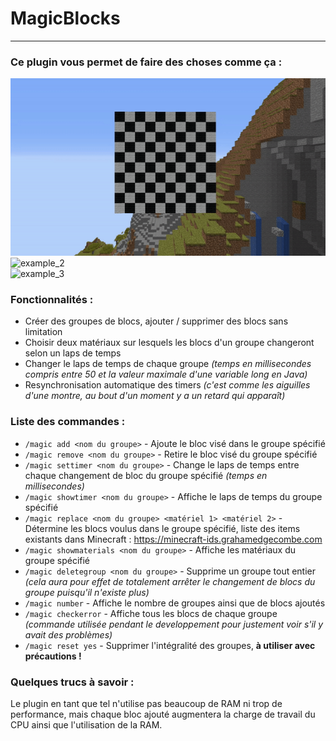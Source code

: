 # MagicBlocks
***
### Ce plugin vous permet de faire des choses comme ça :</br>
![example_1](https://github.com/tytraman/magicblocks/blob/master/example_1.gif?raw=true)</br>
![example_2](https://github.com/tytraman/magicblocks/blob/master/example_2.gif?raw=true)</br>
![example_3](https://github.com/tytraman/magicblocks/blob/master/example_3.gif?raw=true)</br>
### Fonctionnalités :
* Créer des groupes de blocs, ajouter / supprimer des blocs sans limitation
* Choisir deux matériaux sur lesquels les blocs d'un groupe changeront selon un laps de temps
* Changer le laps de temps de chaque groupe *(temps en millisecondes compris entre 50 et la valeur maximale d'une variable long en Java)*
* Resynchronisation automatique des timers *(c'est comme les aiguilles d'une montre, au bout d'un moment y a un retard qui apparaît)*

### Liste des commandes :
* `/magic add <nom du groupe>` - Ajoute le bloc visé dans le groupe spécifié
* `/magic remove <nom du groupe>` - Retire le bloc visé du groupe spécifié
* `/magic settimer <nom du groupe>` - Change le laps de temps entre chaque changement de bloc du groupe spécifié *(temps en millisecondes)*
* `/magic showtimer <nom du groupe>` - Affiche le laps de temps du groupe spécifié
* `/magic replace <nom du groupe> <matériel 1> <matériel 2>` - Détermine les blocs voulus dans le groupe spécifié, liste des items existants dans Minecraft : https://minecraft-ids.grahamedgecombe.com
* `/magic showmaterials <nom du groupe>` - Affiche les matériaux du groupe spécifié
* `/magic deletegroup <nom du groupe>` - Supprime un groupe tout entier *(cela aura pour effet de totalement arrêter le changement de blocs du groupe puisqu'il n'existe plus)*
* `/magic number` - Affiche le nombre de groupes ainsi que de blocs ajoutés
* `/magic checkerror` - Affiche tous les blocs de chaque groupe *(commande utilisée pendant le developpement pour justement voir s'il y avait des problèmes)*
* `/magic reset yes` - Supprimer l'intégralité des groupes, **à utiliser avec précautions !**

### Quelques trucs à savoir :
Le plugin en tant que tel n'utilise pas beaucoup de RAM ni trop de performance, mais chaque bloc ajouté augmentera la charge de travail du CPU ainsi que l'utilisation de la RAM.
